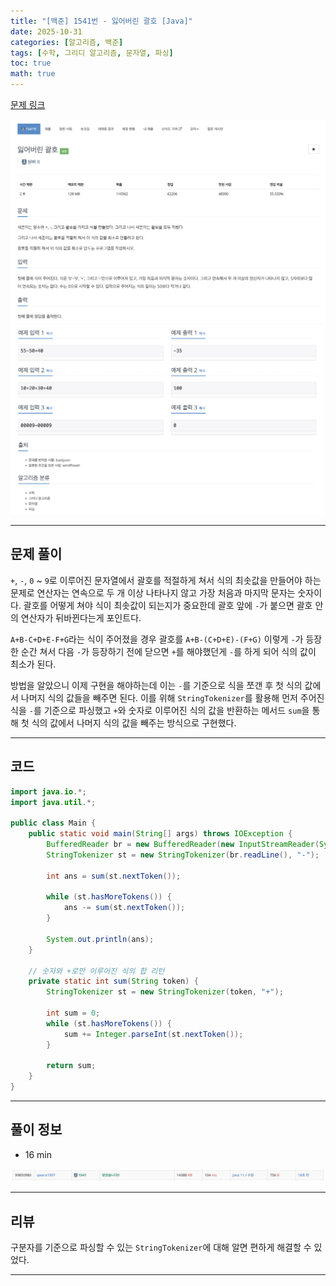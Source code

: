 ```yaml
---
title: "[백준] 1541번 - 잃어버린 괄호 [Java]"
date: 2025-10-31
categories: [알고리즘, 백준]
tags: [수학, 그리디 알고리즘, 문자열, 파싱]
toc: true
math: true
---
```


[문제 링크](https://www.acmicpc.net/problem/1541)

![](/assets/posts/2025-10-31/백준%201541%20잃어버린%20괄호/photo1.png)
![](/assets/posts/2025-10-31/백준%201541%20잃어버린%20괄호/photo2.png)

---

## 문제 풀이

`+`, `-`, `0` ~ `9`로 이루어진 문자열에서 괄호를 적절하게 쳐서 식의 최솟값을 만들어야 하는 문제로 연산자는 연속으로 두 개 이상 나타나지 않고 가장 처음과 마지막 문자는 숫자이다. 괄호를 어떻게 쳐야 식이 최솟값이 되는지가 중요한데 괄호 앞에 `-`가 붙으면 괄호 안의 연산자가 뒤바뀐다는게 포인트다.

`A+B-C+D+E-F+G`라는 식이 주어졌을 경우 괄호를 `A+B-(C+D+E)-(F+G)` 이렇게 `-`가 등장한 순간 쳐서 다음 `-`가 등장하기 전에 닫으면 `+`를 해야했던게 `-`를 하게 되어 식의 값이 최소가 된다.

방법을 알았으니 이제 구현을 해야하는데 이는 `-`를 기준으로 식을 쪼갠 후 첫 식의 값에서 나머지 식의 값들을 빼주면 된다. 이를 위해 `StringTokenizer`를 활용해 먼저 주어진 식을 `-`를 기준으로 파싱했고 `+`와 숫자로 이루어진 식의 값을 반환하는 메서드 `sum`을 통해 첫 식의 값에서 나머지 식의 값을 빼주는 방식으로 구현했다.

---

## 코드

```java
import java.io.*;
import java.util.*;

public class Main {
    public static void main(String[] args) throws IOException {
        BufferedReader br = new BufferedReader(new InputStreamReader(System.in));
        StringTokenizer st = new StringTokenizer(br.readLine(), "-");

        int ans = sum(st.nextToken());

        while (st.hasMoreTokens()) {
            ans -= sum(st.nextToken());
        }

        System.out.println(ans);
    }

    // 숫자와 +로만 이루어진 식의 합 리턴
    private static int sum(String token) {
        StringTokenizer st = new StringTokenizer(token, "+");

        int sum = 0;
        while (st.hasMoreTokens()) {
            sum += Integer.parseInt(st.nextToken());
        }

        return sum;
    }
}
```

---

## 풀이 정보

- 16 min

![](/assets/posts/2025-10-31/백준%201541%20잃어버린%20괄호/photo3.png)

---

## 리뷰

구분자를 기준으로 파싱할 수 있는 `StringTokenizer`에 대해 알면 편하게 해결할 수 있었다.

---
